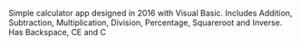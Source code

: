 Simple calculator app designed in 2016 with Visual Basic.
Includes Addition, Subtraction, Multiplication, Division, Percentage, Squareroot and Inverse.
Has Backspace, CE and C

